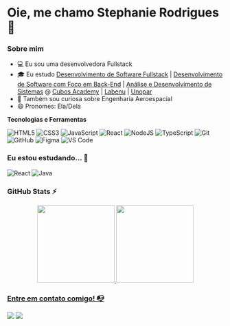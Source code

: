 # Oie, me chamo Stephanie Rodrigues 👋

### Sobre mim

- 💻 Eu sou uma desenvolvedora Fullstack
- 🎓 Eu estudo [Desenvolvimento de Software Fullstack](https://www.labenu.com.br/) | [Desenvolvimento de Software com Foco em Back-End](https://cubos.academy/cursos/desenvolvimento-de-software-v2) | [Análise e Desenvolvimento de Sistemas](https://www.unopar.com.br/paginas/cursos-pos-graduacao/) @ [Cubos Academy](https://cubos.academy/) | [Labenu](https://www.labenu.com.br/) | [Unopar](https://www.unopar.com.br/paginas/cursos-pos-graduacao/)
- 🔎 Também sou curiosa sobre Engenharia Aeroespacial
- 😄 Pronomes: Ela/Dela

**Tecnologias e Ferramentas**

![HTML5](https://img.shields.io/badge/html5-%23E34F26.svg?style=for-the-badge&logo=html5&logoColor=white)
![CSS3](https://img.shields.io/badge/css3-%231572B6.svg?style=for-the-badge&logo=css3&logoColor=white)
![JavaScript](https://img.shields.io/badge/javascript-%23323330.svg?style=for-the-badge&logo=javascript&logoColor=%23F7DF1E)
![React](https://img.shields.io/badge/react-%2320232a.svg?style=for-the-badge&logo=react&logoColor=%2361DAFB)
![NodeJS](https://img.shields.io/badge/node.js-6DA55F?style=for-the-badge&logo=node.js&logoColor=white)
![TypeScript](https://img.shields.io/badge/typescript-%23007ACC.svg?style=for-the-badge&logo=typescript&logoColor=white)
![Git](https://img.shields.io/badge/git-%23F05033.svg?style=for-the-badge&logo=git&logoColor=white)
![GitHub](https://img.shields.io/badge/github-%23121011.svg?style=for-the-badge&logo=github&logoColor=white)
![Figma](https://img.shields.io/badge/figma-%23F24E1E.svg?style=for-the-badge&logo=figma&logoColor=white)
![VS Code](https://img.shields.io/badge/VS%20Code-0078d7.svg?style=for-the-badge&logo=visual-studio-code&logoColor=white)

### Eu estou estudando... 🧩

![React](https://img.shields.io/badge/react-%2320232a.svg?style=for-the-badge&logo=react&logoColor=%2361DAFB)
![Java](https://img.shields.io/badge/java-%23ED8B00.svg?style=for-the-badge&logo=openjdk&logoColor=white)

### GitHub Stats ⚡
<div align="center">
<a href="https://github.com/sstephanier">
<img height="180em" src="https://github-readme-stats.vercel.app/api/top-langs/?username=sstephanier&layout=compact&langs_count=7&theme=dracula"/>
<img height="180em" src="https://github-readme-stats.vercel.app/api?username=sstephanier&show_icons=true&theme=dracula&include_all_commits=true&count_private=true"/>
</div>

### Entre em contato comigo! 📭
<div>
<!-- <a href="https://www.youtube.com/seu-usuário-aqui" target="_blank"><img src="https://img.shields.io/badge/YouTube-FF0000?style=for-the-badge&logo=youtube&logoColor=white" target="_blank"></a> -->
<a href="https://instagram.com/sstephanier" target="_blank"><img src="https://img.shields.io/badge/-Instagram-%23E4405F?style=for-the-badge&logo=instagram&logoColor=white" target="_blank"></a>
<!-- <a href="https://www.twitch.tv/seu-usuário-aqui" target="_blank"><img src="https://img.shields.io/badge/Twitch-9146FF?style=for-the-badge&logo=twitch&logoColor=white" target="_blank"></a> -->
<a href="[https://www.linkedin.com/in/seu-usuário-aqui](https://www.linkedin.com/in/stephanie-rodrigues-62a475120/)" target="_blank"><img src="https://img.shields.io/badge/-LinkedIn-%230077B5?style=for-the-badge&logo=linkedin&logoColor=white" target="_blank"></a>   
</div>

<!-- <picture>
<source
  srcset="https://github-readme-stats.vercel.app/api?username=sstephanier&show_icons=true&theme=dark"
  media="(prefers-color-scheme: dark)"
/>
<source
  srcset="https://github-readme-stats.vercel.app/api?username=sstephanier&show_icons=true"
  media="(prefers-color-scheme: light), (prefers-color-scheme: no-preference)"
/>
<img src="https://github-readme-stats.vercel.app/api?username=sstephanier&show_icons=true" />
</picture>
 -->
<!--
**sstephanier/sstephanier** is a ✨ _special_ ✨ repository because its `README.md` (this file) appears on your GitHub profile.

Here are some ideas to get you started:

- 🔭 I’m currently working on ...
- 🌱 I’m currently learning ...
- 👯 I’m looking to collaborate on ...
- 🤔 I’m looking for help with ...
- 💬 Ask me about ...
- 📫 How to reach me: ...
- 😄 Pronouns: ...
- ⚡ Fun fact: ...
-->
